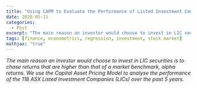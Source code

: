 ```yaml
---
title: "Using CAPM to Evaluate the Performance of Listed Investment Companies with R"
date: 2020-05-11
categories:
  - Post
excerpt: "The main reason an investor would choose to invest in LIC securities is to chase returns that are higher than that of a market benchmark, alpha returns. We use the Capital Asset Pricing Model to analyse the performance of the 118 ASX Listed Investment Companies (LICs) over the past 5 years."
tags: [finance, econometrics, regression, investment, stock market]
mathjax: "true"
---
```

*The main reason an investor would choose to invest in LIC securities is to chase returns that are higher than that of a market benchmark, alpha returns. We use the Capital Asset Pricing Model to analyse the performance of the 118 ASX Listed Investment Companies (LICs) over the past 5 years.*
